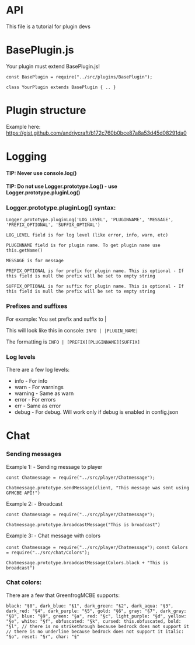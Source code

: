 
# API

This file is a tutorial for plugin devs

# BasePlugin.js

Your plugin must extend BasePlugin.js!

`const BasePlugin = require("../src/plugins/BasePlugin");`

`class YourPlugin extends BasePlugin { .. }`

# Plugin structure

Example here: https://gist.github.com/andriycraft/b172c760b0bce87a8a53d45d08291da0

# Logging

#### TIP: Never use console.log()

#### TIP: Do not use Logger.prototype.Log() - use Logger.prototype.pluginLog()

### Logger.prototype.pluginLog() syntax:

`Logger.prototype.pluginLog('LOG_LEVEL', 'PLUGINNAME', 'MESSAGE', 'PREFIX_OPTIONAL', 'SUFFIX_OPTINAL')`


`LOG_LEVEL field is for log level (like error, info, warn, etc)`

`PLUGINNAME field is for plugin name. To get plugin name use this.getName()`

`MESSAGE is for message`

`PREFIX_OPTIONAL is for prefix for plugin name. This is optional - If this field is null the prefix will be set to empty string`

`SUFFIX_OPTIONAL is for suffix for plugin name. This is optional - If this field is null the prefix will be set to empty string`

### Prefixes and suffixes

For example: You set prefix and suffix to |

This will look like this in console:
`INFO | |PLUGIN_NAME|`

The formatting is `INFO | [PREFIX][PLUGINNAME][SUFFIX]`

### Log levels

There are a few log levels:

- info - For info
- warn - For warnings
- warning - Same as warn
- error - For errors
- err - Same as error
- debug - For debug. Will work only if debug is enabled in config.json


# Chat

### Sending messages

Example 1: - Sending message to player

`const Chatmessage = require("../src/player/Chatmessage");`

`Chatmessage.prototype.sendMessage(client, "This message was sent using GFMCBE API!")`


Example 2: - Broadcast

`const Chatmessage = require("../src/player/Chatmessage");`

`Chatmessage.prototype.broadcastMessage("This is broadcast")`

Example 3: - Chat message with colors

`const Chatmessage = require("../src/player/Chatmessage");`
`const Colors = require("../src/chat/Colors");`

`Chatmessage.prototype.broadcastMessage(Colors.black + "This is broadcast")`

### Chat colors:

There are a few that GreenfrogMCBE supports:

`black: "§0",
dark_blue: "§1",
dark_green: "§2",
dark_aqua: "§3",
dark_red: "§4",
dark_purple: "§5",
gold: "§6",
gray: "§7",
dark_gray: "§8",
blue: "§9",
green: "§a",
red: "§c",
light_purple: "§d",
yellow: "§e",
white: "§f",
obfuscated: "§k",
cursed: this.obfuscated,
bold: "§l",
// there is no strikethrough because bedrock does not support it
// there is no underline because bedrock does not support it
italic: "§o",
reset: "§r",
char: "§"`
